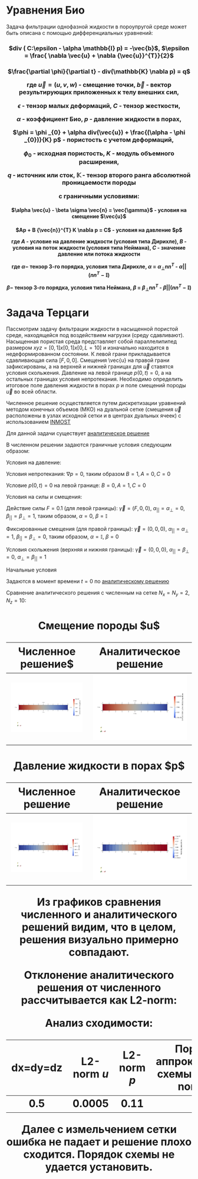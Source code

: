 # Уравнения Био
Задача фильтрации однофазной жидкости в пороупругой среде может быть описана с помощью дифференциальных уравнений:

<h3 align="center">$div ( C:\epsilon - \alpha \mathbb{I} p) = -\vec{b}$, $\epsilon = \frac{ \nabla \vec{u} + \nabla {\vec{u}}^{T}}{2}$

<h3 align="center"> $\frac{\partial \phi}{\partial t} - div(\mathbb{K} \nabla p) = q$

где $\vec{u} = (u, v, w)$ - смещение точки, $\vec{b}$ - вектор результирующих приложенных к телу внешних сил,

$\epsilon$ - тензор малых деформаций, $С$ - тензор жесткости,

$\alpha$ - коэффициент Био, $p$ - давление жидкости в порах,

$\phi = \phi _{0} + \alpha div(\vec{u}) + \frac{(\alpha - \phi _{0})}{K} p$ - пористость с учетом деформаций,

$\phi _{0}$ - исходная пористость, $K$ - модуль объемного расширения,

$q$ - источник или сток, $\mathbb{K}$ - тензор второго ранга абсолютной проницаемости породы

с граничными условиями:

<h4 align="center">$\alpha \vec{u} - \beta \sigma \vec{n} = \vec{\gamma}$ - условия на смещение $\vec{u}$
<h4 align="center">$Ap + B {\vec{n}}^{T} K \nabla p = C$ - условия на давление $p$

где $A$ - условие на давление жидкости (условия типа Дирихле),
$B$ - условия на поток жидкости (условия типа Неймана),
$C$ - значение давление или потока жидкости

где $\alpha -$ тензор 3-го порядка, условия типа Дирихле, $\alpha$ = ${\alpha}_{\bot} n n^{T}$ - ${\alpha}{||}$ $(n n^{T} - \mathbb{I})$

$\beta -$ тензор 3-го порядка, условия типа Неймана, $\beta$ = ${\beta}_{\bot} n n^{T}$ - $\beta{||} (n n^{T} - \mathbb{I})$

# Задача Терцаги
Пассмотрим задачу фильтрации жидкости в насыщенной пористой среде, находящейся под воздействием нагрузки (среду сдавливают). Насыщенная пористая среда представляет собой параллелипипед размером $xyz = [0, 1]x[0,1]x[0, L = 10]$ и изначально находится в недеформированном состоянии. 
К левой грани прикладывается сдавливающая сила $[F, 0, 0]$. Смещения \vec{u} на правой грани зафиксированы, а на верхней и нижней границах для $\vec{u}$ ставятся условия скольжения.
Давление на левой границе $p(0, t) = 0$, а на остальных границах условия непротекания.
Необходимо определить итоговое поле давления жидкости в порах $p$ и поле смещений породы $\vec{u}$ во всей области.

Численное решение осуществляется путем дискретизации уравнений методом конечных объемов (МКО) на дуальной сетке (смещения $\vec{u}$ расположены в узлах исходной сетки и в центрах дуальных ячеек) с использованием 
<a href="https://github.com/INMOST-DEV/INMOST ">INMOST</a>

Для данной задачи существует <a href="https://keldysh.ru/papers/2017/prep2017_81.pdf">аналитическое решение</a>

В численном решении задаются граничные условия следующим образом:

Условия на давление:

Условия непротекания: $\nabla p = 0$, таким образом $B = 1, A = 0, C = 0$

Условие $p(0, t) = 0$ на левой границе: $B = 0, A = 1, C = 0$

Условия на силы и смещения:

Действие силы $F = 0.1$ (для левой границы): $\vec{\gamma} = (F, 0, 0)$, $\alpha _{||} = \alpha _{\bot} = 0$,  $\beta _{||} = \beta _{\bot} = 1$, 
таким образом, $\alpha = 0$, $\beta = \mathbb{I}$

Фиксированные смещения (для правой границы): $\vec{\gamma} = (0, 0, 0)$, $\alpha _{||} = \alpha _{\bot} = 1$,  $\beta _{||} = \beta _{\bot} = 0$, 
таким образом, $\alpha = \mathbb{I}$, $\beta = 0$

Условия скольжения (верхняя и нижняя границы): $\vec{\gamma} = (0, 0, 0)$, $\alpha _{||} = \beta _{\bot} = 0$, $\alpha _{\bot} = \beta _{||} = 1$


Начальные условия

Задаются в момент времени $t = 0$ по <a href="https://keldysh.ru/papers/2017/prep2017_81.pdf">аналитическому решению</a>

Сравнение аналитического решения с численным на сетке $N_{x} = N_{y} = 2, N_{z} = 10$:

<h1 align="center"> Смещение породы $u$
  
Численное решение$ |  Аналитическое решение
:-------------------------:|:-------------------------:
![My Image](pics/uvw.png)  |  ![My Image](pics/uvw_an.png)

<h1 align="center"> Давление жидкости в порах $p$
  
Численное решение |  Аналитическое решение
:-------------------------:|:-------------------------:
![My Image](pics/p.png)  |  ![My Image](pics/p_an.png)

Из графиков сравнения численного и аналитического решений видим, что в целом, решения визуально примерно совпадают.

Отклонение аналитического решения от численного рассчитывается как L2-norm:

Анализ сходимости:

| dx=dy=dz  |  L2-norm $u$ | L2-norm $p$ | Порядок аппроксимации схемы $p$ по L2-norm-$\sigma$ |
| ------------- | ------------- | ------------- | ------------- |
| 0.5  | $0.0005$  | $0.11$  | $1$  |

Далее с измельчением сетки ошибка не падает и решение плохо сходится. Порядок схемы не удается установить.

